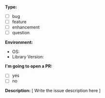 **Type:**
  - [ ] bug
  - [ ] feature
  - [ ] enhancement
  - [ ] question

**Environment:**
  - OS:
  - Library Version:

**I'm going to open a PR:**
  - [ ] yes
  - [ ] no

**Description:**
[ Write the issue description here ]